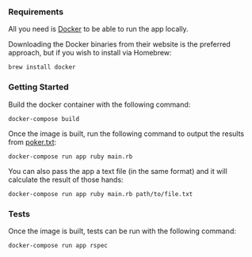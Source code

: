 ### Requirements

All you need is [Docker](https://store.docker.com/search?type=edition&offering=community) to be able to run the app locally.

Downloading the Docker binaries from their website is the preferred approach, but if you wish to install via Homebrew:

```
brew install docker
```

### Getting Started

Build the docker container with the following command:
```
docker-compose build
```

Once the image is built, run the following command to output the results from [poker.txt](https://github.com/pwentz/poker-hands/blob/master/public/poker.txt):

```
docker-compose run app ruby main.rb
```

You can also pass the app a text file (in the same format) and it will calculate the result of those hands:

```
docker-compose run app ruby main.rb path/to/file.txt
```

### Tests

Once the image is built, tests can be run with the following command:
```
docker-compose run app rspec
```
